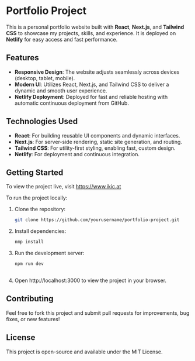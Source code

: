 # Portfolio Project

This is a personal portfolio website built with **React**, **Next.js**, and **Tailwind CSS** to showcase my projects, skills, and experience. It is deployed on **Netlify** for easy access and fast performance.

## Features

- **Responsive Design**: The website adjusts seamlessly across devices (desktop, tablet, mobile).
- **Modern UI**: Utilizes React, Next.js, and Tailwind CSS to deliver a dynamic and smooth user experience.
- **Netlify Deployment**: Deployed for fast and reliable hosting with automatic continuous deployment from GitHub.

## Technologies Used

- **React**: For building reusable UI components and dynamic interfaces.
- **Next.js**: For server-side rendering, static site generation, and routing.
- **Tailwind CSS**: For utility-first styling, enabling fast, custom design.
- **Netlify**: For deployment and continuous integration.

## Getting Started

To view the project live, visit https://www.ikic.at

To run the project locally:

1. Clone the repository:
   ```bash
   git clone https://github.com/yourusername/portfolio-project.git
   
2. Install dependencies:
   ```bash
   nmp install

4. Run the development server:
    ```bash
   npm run dev
      
6. Open http://localhost:3000 to view the project in your browser.


## Contributing
Feel free to fork this project and submit pull requests for improvements, bug fixes, or new features!

## License
This project is open-source and available under the MIT License.
